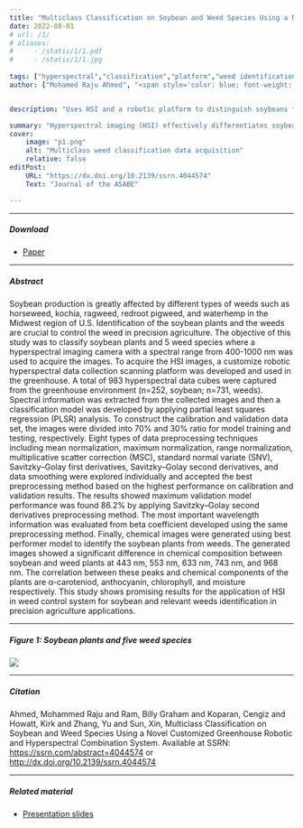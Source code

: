 ```yaml
---
title: "Multiclass Classification on Soybean and Weed Species Using a Novel Customized Greenhouse Robotic and Hyperspectral Combination System" 
date: 2022-08-01
# url: /1/
# aliases: 
#     - /static/1/1.pdf
#     - /static/1/1.jpg
   
tags: ["hyperspectral","classification","platform","weed identification"]
author: ["Mohamed Raju Ahmed", "<span style='color: blue; font-weight: bold;'>Billy G. Ram </span>", "Cengiz Koparan", "Kirk Howatt", "Yu Zhang", "Xin Sun"]


description: "Uses HSI and a robotic platform to distinguish soybeans from weeds. Develops a PLSR model for accurate classification. Identifies key wavelengths related to plant chemicals. Demonstrates potential for automated weed management in soybean fields." 

summary: "Hyperspectral imaging (HSI) effectively differentiates soybeans from five weed species. A robotic platform captured HSI data, which was analyzed using partial least squares regression (PLSR). The best model achieved 86.2% accuracy in classification, identifying key wavelengths linked to plant chemicals. This research shows promise for automated weed control in soybean fields." 
cover:
    image: "p1.png"
    alt: "Multiclass weed classification data acquisition"
    relative: false
editPost:
    URL: "https://dx.doi.org/10.2139/ssrn.4044574"
    Text: "Journal of the ASABE"

---
```


---

##### Download

+ [Paper](p1.pdf)



---

##### Abstract

Soybean production is greatly affected by different types of weeds such as horseweed, kochia, ragweed, redroot pigweed, and waterhemp in the Midwest region of U.S. Identification of the soybean plants and the weeds are crucial to control the weed in precision agriculture. The objective of this study was to classify soybean plants and 5 weed species where a hyperspectral imaging camera with a spectral range from 400-1000 nm was used to acquire the images. To acquire the HSI images, a customize robotic hyperspectral data collection scanning platform was developed and used in the greenhouse. A total of 983 hyperspectral data cubes were captured from the greenhouse environment (n=252, soybean; n=731, weeds). Spectral information was extracted from the collected images and then a classification model was developed by applying partial least squares regression (PLSR) analysis. To construct the calibration and validation data set, the images were divided into 70% and 30% ratio for model training and testing, respectively. Eight types of data preprocessing techniques including mean normalization, maximum normalization, range normalization, multiplicative scatter correction (MSC), standard normal variate (SNV), Savitzky–Golay first derivatives, Savitzky–Golay second derivatives, and data smoothing were explored individually and accepted the best preprocessing method based on the highest performance on calibration and validation results. The results showed maximum validation model performance was found 86.2% by applying Savitzky–Golay second derivatives preprocessing method. The most important wavelength information was evaluated from beta coefficient developed using the same preprocessing method. Finally, chemical images were generated using best performer model to identify the soybean plants from weeds. The generated images showed a significant difference in chemical composition between soybean and weed plants at 443 nm, 553 nm, 633 nm, 743 nm, and 968 nm. The correlation between these peaks and chemical components of the plants are α-caroteniod, anthocyanin, chlorophyll, and moisture respectively. This study shows promising results for the application of HSI in weed control system for soybean and relevant weeds identification in precision agriculture applications.

---

##### Figure 1: Soybean plants and five weed species

![](p1.png)

---

##### Citation

Ahmed, Mohammed Raju and Ram, Billy Graham and Koparan, Cengiz and Howatt, Kirk and Zhang, Yu and Sun, Xin, Multiclass Classification on Soybean and Weed Species Using a Novel Customized Greenhouse Robotic and Hyperspectral Combination System. Available at SSRN: https://ssrn.com/abstract=4044574 or http://dx.doi.org/10.2139/ssrn.4044574

---

##### Related material

+ [Presentation slides](pp1.pdf)


